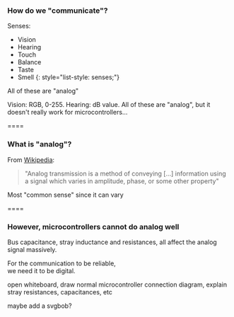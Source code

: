 <style>
  @counter-style senses {
    system: fixed;
    symbols: 👁️ 👂 🖐️ ⚖️ 👅 👃;
    suffix: "  ";
  }
</style>

### How do we "communicate"?

Senses:

- Vision
- Hearing
- Touch
- Balance
- Taste
- Smell <!-- prettier-ignore -->
{: style="list-style: senses;"}

<span class="fragment">All of these are "analog"</span>

<aside class="notes" markdown=1>

Vision: RGB, 0-255. Hearing: dB value. All of these are "analog", but it doesn't
really work for microcontrollers...

</aside>

====

### What is "analog"?

From
[Wikipedia](https://en.wikipedia.org/wiki/Data_transmission#Applications_and_history):

> "Analog transmission is a method of conveying [...] information using a signal
> which <span class="fragment highlight-red">varies</span> in amplitude, phase,
> or some other property"

<span class="fragment">Most "common sense" since it can vary</span>

====

### However, microcontrollers cannot do analog well

Bus capacitance, stray inductance and resistances, all affect the analog signal
massively.

For the communication to be reliable,  
we need it to be digital.

<aside class="notes" markdown=1>

open whiteboard, draw normal microcontroller connection diagram, explain stray
resistances, capacitances, etc

maybe add a svgbob?

</aside>

